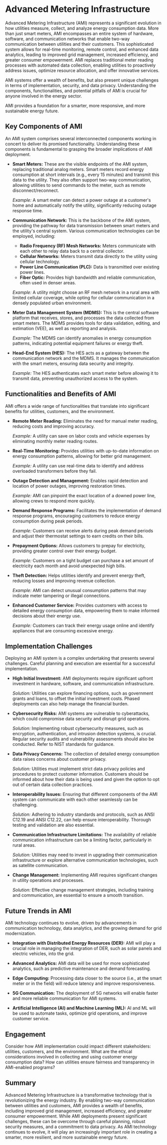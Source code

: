 # Advanced Metering Infrastructure

Advanced Metering Infrastructure (AMI) represents a significant evolution in how utilities measure, collect, and analyze energy consumption data. More than just smart meters, AMI encompasses an entire system of hardware, software, and communication networks that enable two-way communication between utilities and their customers. This sophisticated system allows for real-time monitoring, remote control, and enhanced data analytics, leading to improved grid management, increased efficiency, and greater consumer empowerment. AMI replaces traditional meter reading processes with automated data collection, enabling utilities to proactively address issues, optimize resource allocation, and offer innovative services.

AMI systems offer a wealth of benefits, but also present unique challenges in terms of implementation, security, and data privacy. Understanding the components, functionalities, and potential pitfalls of AMI is crucial for anyone involved in the energy sector.

AMI provides a foundation for a smarter, more responsive, and more sustainable energy future.

## Key Components of AMI

An AMI system comprises several interconnected components working in concert to deliver its promised functionality. Understanding these components is fundamental to grasping the broader implications of AMI deployment.

*   **Smart Meters:** These are the visible endpoints of the AMI system, replacing traditional analog meters. Smart meters record energy consumption at short intervals (e.g., every 15 minutes) and transmit this data to the utility. They also often support two-way communication, allowing utilities to send commands to the meter, such as remote disconnect/reconnect.

    *Example:* A smart meter can detect a power outage at a customer's home and automatically notify the utility, significantly reducing outage response time.

*   **Communication Network:** This is the backbone of the AMI system, providing the pathway for data transmission between smart meters and the utility's central system. Various communication technologies can be employed, including:

    *   **Radio Frequency (RF) Mesh Networks:** Meters communicate with each other to relay data back to a central collector.
    *   **Cellular Networks:** Meters transmit data directly to the utility using cellular technology.
    *   **Power Line Communication (PLC):** Data is transmitted over existing power lines.
    *   **Fiber Optic:** Provides high bandwidth and reliable communication, often used in denser areas.

    *Example:* A utility might choose an RF mesh network in a rural area with limited cellular coverage, while opting for cellular communication in a densely populated urban environment.

*   **Meter Data Management System (MDMS):** This is the central software platform that receives, stores, and processes the data collected from smart meters. The MDMS provides tools for data validation, editing, and estimation (VEE), as well as reporting and analysis.

    *Example:* The MDMS can identify anomalies in energy consumption patterns, indicating potential equipment failures or energy theft.

*   **Head-End System (HES):** The HES acts as a gateway between the communication network and the MDMS. It manages the communication with the smart meters, ensuring data security and integrity.

    *Example:* The HES authenticates each smart meter before allowing it to transmit data, preventing unauthorized access to the system.

## Functionalities and Benefits of AMI

AMI offers a wide range of functionalities that translate into significant benefits for utilities, customers, and the environment.

*   **Remote Meter Reading:** Eliminates the need for manual meter reading, reducing costs and improving accuracy.

    *Example:* A utility can save on labor costs and vehicle expenses by eliminating monthly meter reading routes.

*   **Real-Time Monitoring:** Provides utilities with up-to-date information on energy consumption patterns, allowing for better grid management.

    *Example:* A utility can use real-time data to identify and address overloaded transformers before they fail.

*   **Outage Detection and Management:** Enables rapid detection and location of power outages, improving restoration times.

    *Example:* AMI can pinpoint the exact location of a downed power line, allowing crews to respond more quickly.

*   **Demand Response Programs:** Facilitates the implementation of demand response programs, encouraging customers to reduce energy consumption during peak periods.

    *Example:* Customers can receive alerts during peak demand periods and adjust their thermostat settings to earn credits on their bills.

*   **Prepayment Options:** Allows customers to prepay for electricity, providing greater control over their energy budget.

    *Example:* Customers on a tight budget can purchase a set amount of electricity each month and avoid unexpected high bills.

*   **Theft Detection:** Helps utilities identify and prevent energy theft, reducing losses and improving revenue collection.

    *Example:* AMI can detect unusual consumption patterns that may indicate meter tampering or illegal connections.

*   **Enhanced Customer Service:** Provides customers with access to detailed energy consumption data, empowering them to make informed decisions about their energy use.

    *Example:* Customers can track their energy usage online and identify appliances that are consuming excessive energy.

## Implementation Challenges

Deploying an AMI system is a complex undertaking that presents several challenges. Careful planning and execution are essential for a successful implementation.

*   **High Initial Investment:** AMI deployments require significant upfront investment in hardware, software, and communication infrastructure.

    *Solution:* Utilities can explore financing options, such as government grants and loans, to offset the initial investment costs. Phased deployments can also help manage the financial burden.

*   **Cybersecurity Risks:** AMI systems are vulnerable to cyberattacks, which could compromise data security and disrupt grid operations.

    *Solution:* Implementing robust cybersecurity measures, such as encryption, authentication, and intrusion detection systems, is crucial. Regular security audits and vulnerability assessments should also be conducted. Refer to NIST standards for guidance.

*   **Data Privacy Concerns:** The collection of detailed energy consumption data raises concerns about customer privacy.

    *Solution:* Utilities must implement strict data privacy policies and procedures to protect customer information. Customers should be informed about how their data is being used and given the option to opt out of certain data collection practices.

*   **Interoperability Issues:** Ensuring that different components of the AMI system can communicate with each other seamlessly can be challenging.

    *Solution:* Adhering to industry standards and protocols, such as ANSI C12.19 and ANSI C12.22, can help ensure interoperability. Thorough testing and validation are also essential.

*   **Communication Infrastructure Limitations:** The availability of reliable communication infrastructure can be a limiting factor, particularly in rural areas.

    *Solution:* Utilities may need to invest in upgrading their communication infrastructure or explore alternative communication technologies, such as satellite communication.

*   **Change Management:** Implementing AMI requires significant changes in utility operations and processes.

    *Solution:* Effective change management strategies, including training and communication, are essential to ensure a smooth transition.

## Future Trends in AMI

AMI technology continues to evolve, driven by advancements in communication technology, data analytics, and the growing demand for grid modernization.

*   **Integration with Distributed Energy Resources (DER):** AMI will play a crucial role in managing the integration of DER, such as solar panels and electric vehicles, into the grid.

*   **Advanced Analytics:** AMI data will be used for more sophisticated analytics, such as predictive maintenance and demand forecasting.

*   **Edge Computing:** Processing data closer to the source (i.e., at the smart meter or in the field) will reduce latency and improve responsiveness.

*   **5G Communication:** The deployment of 5G networks will enable faster and more reliable communication for AMI systems.

*   **Artificial Intelligence (AI) and Machine Learning (ML):** AI and ML will be used to automate tasks, optimize grid operations, and improve customer service.

## Engagement

Consider how AMI implementation could impact different stakeholders: utilities, customers, and the environment. What are the ethical considerations involved in collecting and using customer energy consumption data? How can utilities ensure fairness and transparency in AMI-enabled programs?

## Summary

Advanced Metering Infrastructure is a transformative technology that is revolutionizing the energy industry. By enabling two-way communication between utilities and customers, AMI provides a wealth of benefits, including improved grid management, increased efficiency, and greater consumer empowerment. While AMI deployments present significant challenges, these can be overcome through careful planning, robust security measures, and a commitment to data privacy. As AMI technology continues to evolve, it will play an increasingly important role in creating a smarter, more resilient, and more sustainable energy future.
